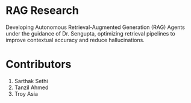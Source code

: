 # RAG Research
Developing Autonomous Retrieval-Augmented Generation (RAG) Agents under the guidance of Dr. Sengupta, optimizing retrieval pipelines to improve contextual accuracy and reduce hallucinations.

# Contributors 
  1. Sarthak Sethi
  2. Tanzil Ahmed
  3. Troy Asia
